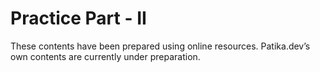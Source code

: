 # Practice Part - II

These contents have been prepared using online resources. Patika.dev’s own contents are currently under preparation.
